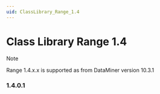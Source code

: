 ```yaml
---
uid: ClassLibrary_Range_1.4
---
```


# Class Library Range 1.4

> [!NOTE]
> Range 1.4.x.x is supported as from DataMiner version 10.3.1

### 1.4.0.1
